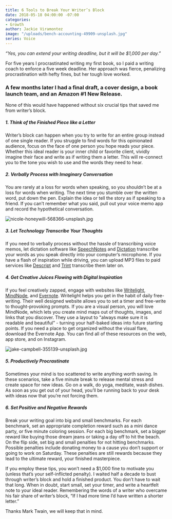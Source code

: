 ```yaml
---
title: 6 Tools to Break Your Writer’s Block
date: 2018-05-18 04:00:00 -07:00
categories:
- Growth
author: Jackie Viramontez
image: "/uploads/bench-accounting-49909-unsplash.jpg"
series: Voice
---
```


_“Yes, you can extend your writing deadline, but it will be $1,000 per day.”_

For five years I procrastinated writing my first book, so I paid a writing coach to enforce a five week deadline. Her approach was fierce, penalizing procrastination with hefty fines, but her tough love worked. 

### A few months later I had a final draft, a cover design, a book launch team, and an Amazon #1 New Release. 

None of this would have happened without six crucial tips that saved me from writer’s block.

##### 1. Think of the Finished Piece like a Letter

Writer’s block can happen when you try to write for an entire group instead of one single reader. If you struggle to find words for this opinionated audience, focus on the face of one person you hope reads your piece. Whether this ideal reader is your inner child or favorite client, vividly imagine their face and write as if writing them a letter. This will re-connect you to the tone you wish to use and the words they need to hear.

##### 2. Verbally Process with Imaginary Conversation 

You are rarely at a loss for words when speaking, so you shouldn’t be at a loss for words when writing. The next time you stumble over the written word, put down the pen. Explain the idea or tell the story as if speaking to a friend. If you can’t remember what you said, pull out your voice memo app and record the hypothetical conversation. 

![nicole-honeywill-568366-unsplash.jpg](/uploads/nicole-honeywill-568366-unsplash.jpg)

##### 3. Let Technology Transcribe Your Thoughts 

If you need to verbally process without the hassle of transcribing voice memos, let dictation software like [SpeechNotes](https://speechnotes.co/) and [Dictation](https://dictation.io/speech) transcribe your words as you speak directly into your computer’s microphone. If you have a flash of inspiration while driving, you can upload MP3 files to paid services like [Descript](https://www.descript.com/) and [Trint](https://trint.com/) transcribe them later on.
 
##### 4. Get Creative Juices Flowing with Digital Inspiration

If you feel creatively zapped, engage with websites like [Writelight](http://writelight.guru/), [MindNode](https://mindnode.com/), and [Evernote](https://evernote.com/). Writelight helps you get in the habit of daily free-writing. Their well designed website allows you to set a timer and free-write to thought-provoking prompts. If you are a visual person, you will love MindNode, which lets you create mind maps out of thoughts, images, and links that you discover. They use a layout to "always make sure it is readable and beautiful” - turning your half-baked ideas into future starting points. If you need a place to get organized without the visual flare, download the Evernote App. You can find all of these resources on the web, app store, and on Instagram.

![jake-campbell-355139-unsplash.jpg](/uploads/jake-campbell-355139-unsplash.jpg)

##### 5. Productively Procrastinate

Sometimes your mind is too scattered to write anything worth saving. In these scenarios, take a five minute break to release mental stress and create space for new ideas. Go on a walk, do yoga, meditate, wash dishes. As soon as you get out of your head, you’ll be running back to your desk with ideas now that you’re not forcing them.

##### 6. Set Positive and Negative Rewards 

Break your writing goal into big and small benchmarks. For each benchmark, set an appropriate completion reward such as a mini dance party, or five minute coloring session. For each big benchmark, set a bigger reward like buying those dream jeans or taking a day off to hit the beach. On the flip side, set big and small penalties for not hitting benchmarks. Possible penalties include donating money to a cause you don’t support or going to work on Saturday. These penalties are still rewards because they lead to the ultimate reward, your finished masterpiece.

If you employ these tips, you won’t need a $1,000 fine to motivate you (unless that’s your self-inflicted penalty). I waited half a decade to bust through writer’s block and hold a finished product. You don’t have to wait that long. When in doubt, start small, set your timer, and write a heartfelt note to your ideal reader. Remembering the words of a writer who overcame his fair share of writer’s block, “If I had more time I’d have written a shorter letter.”

Thanks Mark Twain, we will keep that in mind. 